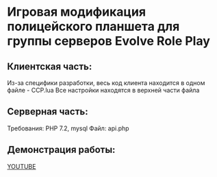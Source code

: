 # Игровая модификация полицейского планшета для группы серверов Evolve Role Play

## Клиентская часть:
Из-за специфики разработки, весь код клиента находится в одном файле - CCP.lua
Все настройки находятся в верхней части файла

## Серверная часть:
Требования: PHP 7.2, mysql
Файл: api.php

## Демонстрация работы:
[YOUTUBE](https://youtu.be/bQZ7yy5FVBc)